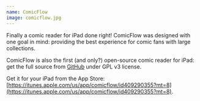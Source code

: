 ```yaml
---
name: ComicFlow
image: comicflow.jpg
---
```


Finally a comic reader for iPad done right! ComicFlow was designed with one goal in mind: providing the best experience for comic fans with large collections.

ComicFlow is also the first (and only?) open-source comic reader for iPad: get the full source from [GitHub](https://github.com/swisspol/ComicFlow) under GPL v3 license.

Get it for your iPad from the App Store: [https://itunes.apple.com/us/app/comicflow/id409290355?mt=8](https://itunes.apple.com/us/app/comicflow/id409290355?mt=8).
